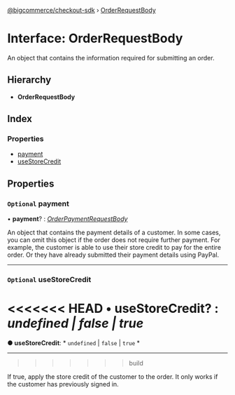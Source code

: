 [@bigcommerce/checkout-sdk](../README.md) › [OrderRequestBody](orderrequestbody.md)

# Interface: OrderRequestBody

An object that contains the information required for submitting an order.

## Hierarchy

* **OrderRequestBody**

## Index

### Properties

* [payment](orderrequestbody.md#optional-payment)
* [useStoreCredit](orderrequestbody.md#optional-usestorecredit)

## Properties

### `Optional` payment

• **payment**? : *[OrderPaymentRequestBody](orderpaymentrequestbody.md)*

An object that contains the payment details of a customer. In some cases,
you can omit this object if the order does not require further payment.
For example, the customer is able to use their store credit to pay for
the entire order. Or they have already submitted their payment details
using PayPal.

___

### `Optional` useStoreCredit

<<<<<<< HEAD
• **useStoreCredit**? : *undefined | false | true*
=======
**● useStoreCredit**: * `undefined` &#124; `false` &#124; `true`
*

___
>>>>>>> build

If true, apply the store credit of the customer to the order. It only
works if the customer has previously signed in.
